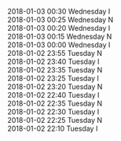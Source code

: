2018-01-03 00:30 Wednesday  I  
2018-01-03 00:25 Wednesday  N  
2018-01-03 00:20 Wednesday  I  
2018-01-03 00:15 Wednesday  N  
2018-01-03 00:00 Wednesday  I  
2018-01-02 23:55 Tuesday  N  
2018-01-02 23:40 Tuesday  I  
2018-01-02 23:35 Tuesday  N  
2018-01-02 23:25 Tuesday  I  
2018-01-02 23:20 Tuesday  N  
2018-01-02 22:40 Tuesday  I  
2018-01-02 22:35 Tuesday  N  
2018-01-02 22:30 Tuesday  I  
2018-01-02 22:25 Tuesday  N  
2018-01-02 22:10 Tuesday  I  
